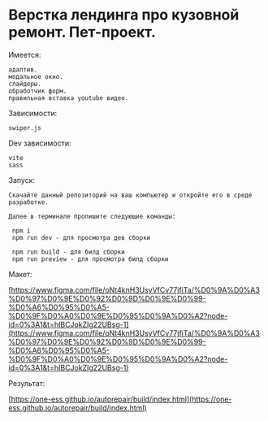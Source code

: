 # Верстка лендинга про кузовной ремонт. Пет-проект.

Имеется:

    адаптив.
    модальное окно.
    слайдеры.
    обработчик форм.
    правильная вставка youtube видео.

Зависимости:

    swiper.js

Dev зависимости:

    vite
    sass

Запуск:

    Скачайте данный репозиторий на ваш компьютер и откройте его в среде разработке.

    Далее в терминале пропишите следующие команды:

     npm i
     npm run dev - для просмотра дев сборки

     npm run build - для билд сборки
     npm run preview - для просмотра билд сборки

Макет:

[https://www.figma.com/file/oNt4knH3UsyVfCv77jfiTa/%D0%9A%D0%A3%D0%97%D0%9E%D0%92%D0%9D%D0%9E%D0%99-%D0%A6%D0%95%D0%A5-%D0%9F%D0%A0%D0%9E%D0%95%D0%9A%D0%A2?node-id=0%3A1&t=hIBCJokZIg22UBsg-1](https://www.figma.com/file/oNt4knH3UsyVfCv77jfiTa/%D0%9A%D0%A3%D0%97%D0%9E%D0%92%D0%9D%D0%9E%D0%99-%D0%A6%D0%95%D0%A5-%D0%9F%D0%A0%D0%9E%D0%95%D0%9A%D0%A2?node-id=0%3A1&t=hIBCJokZIg22UBsg-1)

Результат:

[https://one-ess.github.io/autorepair/build/index.html](https://one-ess.github.io/autorepair/build/index.html)
